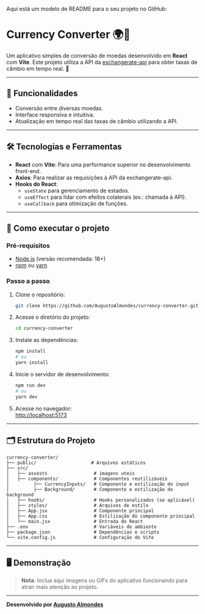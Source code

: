 Aqui está um modelo de README para o seu projeto no GitHub:  

# Currency Converter 🌍💱

Um aplicativo simples de conversão de moedas desenvolvido em **React** com **Vite**. Este projeto utiliza a API da [exchangerate-api](https://www.exchangerate-api.com/) para obter taxas de câmbio em tempo real. 🚀  

---

## 🎯 Funcionalidades  

- Conversão entre diversas moedas.  
- Interface responsiva e intuitiva.  
- Atualização em tempo real das taxas de câmbio utilizando a API.  

---

## 🛠️ Tecnologias e Ferramentas  

- **React** com **Vite**: Para uma performance superior no desenvolvimento front-end.  
- **Axios**: Para realizar as requisições à API da exchangerate-api.  
- **Hooks do React**:  
  - `useState` para gerenciamento de estados.  
  - `useEffect` para lidar com efeitos colaterais (ex.: chamada à API).  
  - `useCallback` para otimização de funções.  

---

## 🚀 Como executar o projeto  

### Pré-requisitos  

- [Node.js](https://nodejs.org/) (versão recomendada: 18+)  
- [npm](https://www.npmjs.com/) ou [yarn](https://yarnpkg.com/)  

### Passo a passo  

1. Clone o repositório:  
   ```bash
   git clone https://github.com/AugustoAlmondes/currency-converter.git
   ```  

2. Acesse o diretório do projeto:  
   ```bash
   cd currency-converter
   ```  

3. Instale as dependências:  
   ```bash
   npm install
   # ou
   yarn install
   ```  

4. Inicie o servidor de desenvolvimento:  
   ```bash
   npm run dev
   # ou
   yarn dev
   ```  

5. Acesse no navegador:  
   [http://localhost:5173](http://localhost:5173)  

---

## 🗂️ Estrutura do Projeto  

```plaintext
currency-converter/
├── public/                    # Arquivos estáticos
├── src/
│   ├── assests                 # imagens uteis
│   ├── components/             # Componentes reutilizáveis
│         ├── CurrencyInputs/   # Componente e estilização do input
│         ├── Background/       # Componente e estilização do background
│   ├── hooks/                  # Hooks personalizados (se aplicável)
│   ├── styles/                 # Arquivos de estilo
│   ├── App.jsx                 # Componente principal
│   ├── App.css                 # Estilização do componente principal
│   └── main.jsx                # Entrada do React
├── .env                        # Variáveis de ambiente
├── package.json                # Dependências e scripts
└── vite.config.js              # Configuração do Vite
```  

---

## 🖥️ Demonstração  

> **Nota**: Inclua aqui imagens ou GIFs do aplicativo funcionando para atrair mais atenção ao projeto.  

---

**Desenvolvido por [Augusto Almondes](https://github.com/AugustoAlmondes)**  
```  

